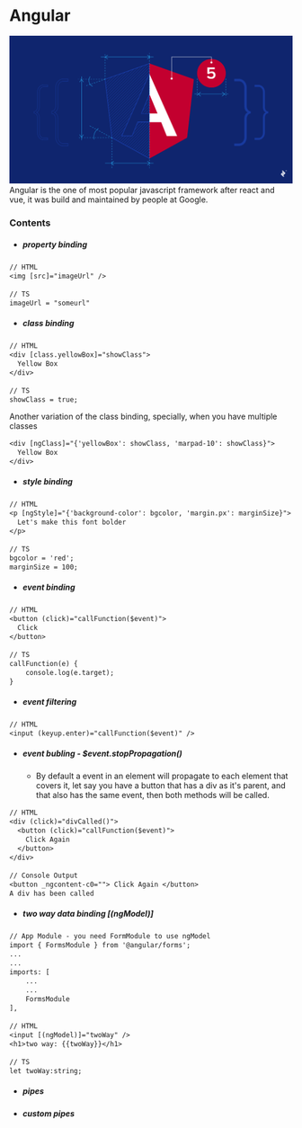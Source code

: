 # Angular
![Angular Cover Image](https://github.com/CharlesRajendran/AngularTuts/blob/master/img/cover.png)
Angular is the one of most popular javascript framework after react and vue, it was build and maintained by people at Google.

### Contents

- ##### property binding
~~~
// HTML
<img [src]="imageUrl" />

// TS
imageUrl = "someurl"
~~~

- ##### class binding
~~~
// HTML
<div [class.yellowBox]="showClass">
  Yellow Box
</div>

// TS
showClass = true;
~~~
Another variation of the class binding, specially, when you have multiple classes
~~~
<div [ngClass]="{'yellowBox': showClass, 'marpad-10': showClass}">
  Yellow Box
</div>
~~~

- ##### style binding
~~~
// HTML
<p [ngStyle]="{'background-color': bgcolor, 'margin.px': marginSize}">
  Let's make this font bolder
</p>

// TS
bgcolor = 'red';
marginSize = 100;
~~~

- ##### event binding
~~~
// HTML
<button (click)="callFunction($event)">
  Click
</button>

// TS
callFunction(e) {
    console.log(e.target);
}
~~~

- ##### event filtering
~~~
// HTML
<input (keyup.enter)="callFunction($event)" />
~~~

- ##### event bubling - $event.stopPropagation()
  - By default a event in an element will propagate to each element that covers it, let say you have a button that has a div as it's parent, and that also has the same event, then both methods will be called.
~~~
// HTML
<div (click)="divCalled()">
  <button (click)="callFunction($event)">
    Click Again
  </button>  
</div>

// Console Output
<button _ngcontent-c0=""> Click Again </button>
A div has been called
~~~

- ##### two way data binding [(ngModel)]
~~~
// App Module - you need FormModule to use ngModel
import { FormsModule } from '@angular/forms';
...
...
imports: [
    ...
    ...
    FormsModule
],

// HTML
<input [(ngModel)]="twoWay" />
<h1>two way: {{twoWay}}</h1>

// TS
let twoWay:string;
~~~

- ##### pipes
- ##### custom pipes
